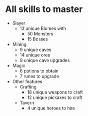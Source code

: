 # All skills to master

- Slayer
  - 13 unique Biomes with
    - 50 Monsters
    - 15 Bosses
- Mining
  - 9 unique caves
  - 14 unique ores
  - 9 unique cave upgrades
- Magic
  - 6 potions to obtain
  - 7 runes to upgrade
- Other features
  - Crafting
    - 18 unique weapons to craft
    - 12 unique pickaxes to craft
  - Tavern
    - 4 unique heroes to hire
